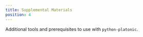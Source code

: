 ```yaml
---
title: Supplemental Materials
position: 4
---
```


Additional tools and prerequisites to use with `python-platonic`.
